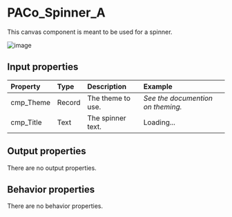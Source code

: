 # PACo_Spinner_A

This canvas component is meant to be used for a spinner.

![image](https://user-images.githubusercontent.com/35654198/235982989-93ea7b0c-33b4-41eb-b52c-40bb8d3124ca.png)

## **Input properties**

| Property | Type | Description | Example |
| :--- | :--- | :--- | :--- |
| cmp_Theme | Record | The theme to use. | *See the documention on theming.* |
| cmp_Title | Text | The spinner text. | Loading... |

## **Output properties**

There are no output properties.

## **Behavior properties**

There are no behavior properties.
